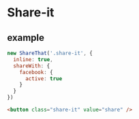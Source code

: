 # Share-it

## example

```js
new ShareThat('.share-it', {
  inline: true,
  shareWith: {
    facebook: {
      active: true
    }
  }
})
```

```html
<button class="share-it" value="share" />
```